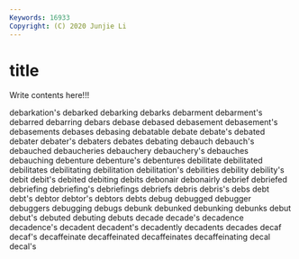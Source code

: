 ```yaml
---
Keywords: 16933
Copyright: (C) 2020 Junjie Li
---
```


# title

Write contents here!!!

debarkation's 
debarked 
debarking 
debarks 
debarment 
debarment's 
debarred 
debarring
debars 
debase 
debased 
debasement 
debasement's 
debasements 
debases 
debasing 
debatable 
debate
debate's 
debated 
debater 
debater's 
debaters 
debates 
debating 
debauch 
debauch's 
debauched
debaucheries 
debauchery 
debauchery's 
debauches 
debauching 
debenture 
debenture's 
debentures 
debilitate 
debilitated
debilitates 
debilitating 
debilitation 
debilitation's 
debilities 
debility 
debility's 
debit 
debit's 
debited
debiting 
debits 
debonair 
debonairly 
debrief 
debriefed 
debriefing 
debriefing's 
debriefings 
debriefs
debris 
debris's 
debs 
debt 
debt's 
debtor 
debtor's 
debtors 
debts 
debug
debugged 
debugger 
debuggers 
debugging 
debugs 
debunk 
debunked 
debunking 
debunks 
debut
debut's 
debuted 
debuting 
debuts 
decade 
decade's 
decadence 
decadence's 
decadent 
decadent's
decadently 
decadents 
decades 
decaf 
decaf's 
decaffeinate 
decaffeinated 
decaffeinates 
decaffeinating 
decal
decal's 
